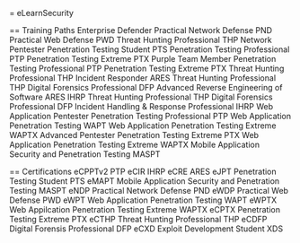 = eLearnSecurity

== Training Paths
Enterprise Defender
  Practical Network Defense PND 
  Practical Web Defense PWD 
  Threat Hunting Professional THP
Network Pentester
  Penetration Testing Student PTS 
  Penetration Testing Professional PTP 
  Penetration Testing Extreme PTX
Purple Team Member
  Penetration Testing Professional PTP 
  Penetration Testing Extreme PTX
  Threat Hunting Professional THP
Incident Responder
  ARES
      Threat Hunting Professional THP 
      Digital Forensics Professional DFP
      Advanced Reverse Engineering of Software ARES
  IHRP
      Threat Hunting Professional THP 
      Digital Forensics Professional DFP 
      Incident Handling & Response Professional IHRP
Web Application Pentester
  Penetration Testing Professional PTP 
  Web Application Penetration Testing WAPT 
  Web Application Penetration Testing Extreme WAPTX
Advanced Pentester
  Penetration Testing Extreme PTX 
  Web Application Penetration Testing Extreme WAPTX 
  Mobile Application Security and Penetration Testing MASPT
  
== Certifications 
eCPPTv2
  PTP
eCIR
  IHRP
eCRE
  ARES
eJPT
  Penetration Testing Student PTS
eMAPT
  Mobile Application Security and Penetration Testing MASPT
eNDP
  Practical Network Defense PND
eWDP
  Practical Web Defense PWD
eWPT
  Web Application Penetration Testing WAPT
eWPTX
  Web Appilcation Penetration Testing Extreme WAPTX
eCPTX
  Penetration Testing Extreme PTX
eCTHP
  Threat Hunting Professional THP
eCDFP
  Digital Forensis Professional DFP
eCXD
  Exploit Development Student XDS
